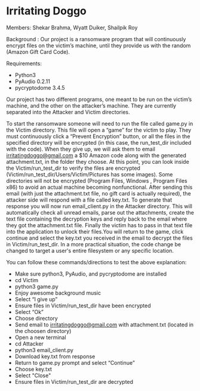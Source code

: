 # Irritating Doggo
Members: Shekar Brahma, Wyatt Duiker, Shailpik Roy

Background : Our project is a ransomware program that will continuously encrypt files on the victim’s machine, until they provide us with the random (Amazon Gift Card Code).

Requirements:
* Python3
* PyAudio 0.2.11
* pycryptodome 3.4.5

Our project has two different programs, one meant to be run on the victim’s machine, and the other on the attacker’s machine. They are currently separated into the Attacker and Victim directories.

To start the ransomware someone will need to run the file called game.py in the Victim directory. This file will open a “game” for the victim to play. They must continuously click a “Prevent Encryption” button, or all the files in the specified directory will be encrypted (in this case, the run_test_dir included with the code). When they give up, we will ask them to email irritatingdoggo@gmail.com a $10 Amazon code along with the generated attachment.txt, in the folder they choose. At this point, you can look inside the Victim/run_test_dir to verify the files are encrypted (Victim/run_test_dir/Users/Victim/Pictures has some images). Some directories will not be encrypted (Program Files, Windows , Program Files x86) to avoid an actual machine becoming nonfunctional. After sending this email (with just the attachment.txt file, no gift card is actually required), the attacker side will respond with a file called key.txt. To generate that response you will now run email_client.py in the Attacker directory. This will automatically check all unread emails, parse out the attachments, create the text file containing the decryption keys and reply back to the email where they got the attachment.txt file. Finally the victim has to pass in that text file into the application to unlock their files.You will return to the game, click continue and select the key.txt you received in the email to decrypt the files in Victim/run_test_dir. In a more practical situation, the code change be changed to target a user's entire filesystem or any specific location. 

You can follow these commands/directions to test the above explanation:
* Make sure python3, PyAudio, and pycryptodome are installed
* cd Victim
* python3 game.py
* Enjoy awesome background music
* Select “I give up”
* Ensure files in Victim/run_test_dir have been encrypted
* Select “Ok”
* Choose directory
* Send email to irritatingdoggo@gmail.com with attachment.txt (located in the choosen directory)
* Open a new terminal 
* cd Attacker
* python3 email_client.py
* Download key.txt from response
* Return to game.py prompt and select “Continue”
* Choose key.txt
* Select "Close"
* Ensure files in Victim/run_test_dir are decrypted

